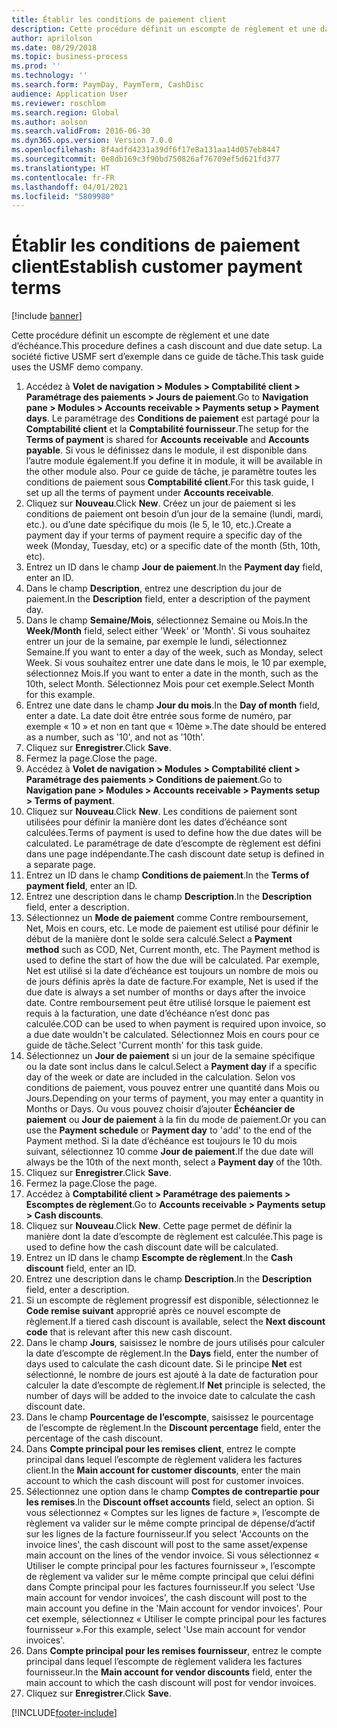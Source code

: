```yaml
---
title: Établir les conditions de paiement client
description: Cette procédure définit un escompte de règlement et une date d’échéance.
author: aprilolson
ms.date: 08/29/2018
ms.topic: business-process
ms.prod: ''
ms.technology: ''
ms.search.form: PaymDay, PaymTerm, CashDisc
audience: Application User
ms.reviewer: roschlom
ms.search.region: Global
ms.author: aolson
ms.search.validFrom: 2016-06-30
ms.dyn365.ops.version: Version 7.0.0
ms.openlocfilehash: 8f4adfd4231a39df6f17e8a131aa14d057eb8447
ms.sourcegitcommit: 0e8db169c3f90bd750826af76709ef5d621fd377
ms.translationtype: HT
ms.contentlocale: fr-FR
ms.lasthandoff: 04/01/2021
ms.locfileid: "5809980"
---
```

# <a name="establish-customer-payment-terms"></a><span data-ttu-id="b9733-103">Établir les conditions de paiement client</span><span class="sxs-lookup"><span data-stu-id="b9733-103">Establish customer payment terms</span></span>

[!include [banner](../../includes/banner.md)]

<span data-ttu-id="b9733-104">Cette procédure définit un escompte de règlement et une date d’échéance.</span><span class="sxs-lookup"><span data-stu-id="b9733-104">This procedure defines a cash discount and due date setup.</span></span> <span data-ttu-id="b9733-105">La société fictive USMF sert d’exemple dans ce guide de tâche.</span><span class="sxs-lookup"><span data-stu-id="b9733-105">This task guide uses the USMF demo company.</span></span>

1. <span data-ttu-id="b9733-106">Accédez à **Volet de navigation > Modules > Comptabilité client > Paramétrage des paiements > Jours de paiement**.</span><span class="sxs-lookup"><span data-stu-id="b9733-106">Go to **Navigation pane > Modules > Accounts receivable > Payments setup > Payment days**.</span></span> <span data-ttu-id="b9733-107">Le paramétrage des **Conditions de paiement** est partagé pour la **Comptabilité client** et la **Comptabilité fournisseur**.</span><span class="sxs-lookup"><span data-stu-id="b9733-107">The setup for the **Terms of payment** is shared for **Accounts receivable** and **Accounts payable**.</span></span> <span data-ttu-id="b9733-108">Si vous le définissez dans le module, il est disponible dans l’autre module également.</span><span class="sxs-lookup"><span data-stu-id="b9733-108">If you define it in module, it will be available in the other module also.</span></span> <span data-ttu-id="b9733-109">Pour ce guide de tâche, je paramètre toutes les conditions de paiement sous **Comptabilité client**.</span><span class="sxs-lookup"><span data-stu-id="b9733-109">For this task guide, I set up all the terms of payment under **Accounts receivable**.</span></span>
2. <span data-ttu-id="b9733-110">Cliquez sur **Nouveau**.</span><span class="sxs-lookup"><span data-stu-id="b9733-110">Click **New**.</span></span> <span data-ttu-id="b9733-111">Créez un jour de paiement si les conditions de paiement ont besoin d’un jour de la semaine (lundi, mardi, etc.). ou d’une date spécifique du mois (le 5, le 10, etc.).</span><span class="sxs-lookup"><span data-stu-id="b9733-111">Create a payment day if your terms of payment require a specific day of the week (Monday, Tuesday, etc) or a specific date of the month (5th, 10th, etc).</span></span> 
3. <span data-ttu-id="b9733-112">Entrez un ID dans le champ **Jour de paiement**.</span><span class="sxs-lookup"><span data-stu-id="b9733-112">In the **Payment day** field, enter an ID.</span></span>
4. <span data-ttu-id="b9733-113">Dans le champ **Description**, entrez une description du jour de paiement.</span><span class="sxs-lookup"><span data-stu-id="b9733-113">In the **Description** field, enter a description of the payment day.</span></span>
5. <span data-ttu-id="b9733-114">Dans le champ **Semaine/Mois**, sélectionnez Semaine ou Mois.</span><span class="sxs-lookup"><span data-stu-id="b9733-114">In the **Week/Month** field, select either 'Week' or 'Month'.</span></span> <span data-ttu-id="b9733-115">Si vous souhaitez entrer un jour de la semaine, par exemple le lundi, sélectionnez Semaine.</span><span class="sxs-lookup"><span data-stu-id="b9733-115">If you want to enter a day of the week, such as Monday, select Week.</span></span> <span data-ttu-id="b9733-116">Si vous souhaitez entrer une date dans le mois, le 10 par exemple, sélectionnez Mois.</span><span class="sxs-lookup"><span data-stu-id="b9733-116">If you want to enter a date in the month, such as the 10th, select Month.</span></span> <span data-ttu-id="b9733-117">Sélectionnez Mois pour cet exemple.</span><span class="sxs-lookup"><span data-stu-id="b9733-117">Select Month for this example.</span></span> 
6. <span data-ttu-id="b9733-118">Entrez une date dans le champ **Jour du mois**.</span><span class="sxs-lookup"><span data-stu-id="b9733-118">In the **Day of month** field, enter a date.</span></span> <span data-ttu-id="b9733-119">La date doit être entrée sous forme de numéro, par exemple « 10 » et non en tant que « 10ème ».</span><span class="sxs-lookup"><span data-stu-id="b9733-119">The date should be entered as a number, such as '10', and not as '10th'.</span></span> 
7. <span data-ttu-id="b9733-120">Cliquez sur **Enregistrer**.</span><span class="sxs-lookup"><span data-stu-id="b9733-120">Click **Save**.</span></span>
8. <span data-ttu-id="b9733-121">Fermez la page.</span><span class="sxs-lookup"><span data-stu-id="b9733-121">Close the page.</span></span>
9. <span data-ttu-id="b9733-122">Accédez à **Volet de navigation > Modules > Comptabilité client > Paramétrage des paiements > Conditions de paiement**.</span><span class="sxs-lookup"><span data-stu-id="b9733-122">Go to **Navigation pane > Modules > Accounts receivable > Payments setup > Terms of payment**.</span></span>
10. <span data-ttu-id="b9733-123">Cliquez sur **Nouveau**.</span><span class="sxs-lookup"><span data-stu-id="b9733-123">Click **New**.</span></span> <span data-ttu-id="b9733-124">Les conditions de paiement sont utilisées pour définir la manière dont les dates d’échéance sont calculées.</span><span class="sxs-lookup"><span data-stu-id="b9733-124">Terms of payment is used to define how the due dates will be calculated.</span></span> <span data-ttu-id="b9733-125">Le paramétrage de date d’escompte de règlement est défini dans une page indépendante.</span><span class="sxs-lookup"><span data-stu-id="b9733-125">The cash discount date setup is defined in a separate page.</span></span> 
11. <span data-ttu-id="b9733-126">Entrez un ID dans le champ **Conditions de paiement**.</span><span class="sxs-lookup"><span data-stu-id="b9733-126">In the **Terms of payment field**, enter an ID.</span></span>
12. <span data-ttu-id="b9733-127">Entrez une description dans le champ **Description**.</span><span class="sxs-lookup"><span data-stu-id="b9733-127">In the **Description** field, enter a description.</span></span>
13. <span data-ttu-id="b9733-128">Sélectionnez un **Mode de paiement** comme Contre remboursement, Net, Mois en cours, etc. Le mode de paiement est utilisé pour définir le début de la manière dont le solde sera calculé.</span><span class="sxs-lookup"><span data-stu-id="b9733-128">Select a **Payment method** such as COD, Net, Current month, etc. The Payment method is used to define the start of how the due will be calculated.</span></span> <span data-ttu-id="b9733-129">Par exemple, Net est utilisé si la date d’échéance est toujours un nombre de mois ou de jours définis après la date de facture.</span><span class="sxs-lookup"><span data-stu-id="b9733-129">For example, Net is used if the due date is always a set number of months or days after the invoice date.</span></span> <span data-ttu-id="b9733-130">Contre remboursement peut être utilisé lorsque le paiement est requis à la facturation, une date d’échéance n’est donc pas calculée.</span><span class="sxs-lookup"><span data-stu-id="b9733-130">COD can be used to when payment is required upon invoice, so a due date wouldn't be calculated.</span></span> <span data-ttu-id="b9733-131">Sélectionnez Mois en cours pour ce guide de tâche.</span><span class="sxs-lookup"><span data-stu-id="b9733-131">Select 'Current month' for this task guide.</span></span>  
14. <span data-ttu-id="b9733-132">Sélectionnez un **Jour de paiement** si un jour de la semaine spécifique ou la date sont inclus dans le calcul.</span><span class="sxs-lookup"><span data-stu-id="b9733-132">Select a **Payment day** if a specific day of the  week or date are included in the calculation.</span></span> <span data-ttu-id="b9733-133">Selon vos conditions de paiement, vous pouvez entrer une quantité dans Mois ou Jours.</span><span class="sxs-lookup"><span data-stu-id="b9733-133">Depending on your terms of payment, you may enter a quantity in Months or Days.</span></span> <span data-ttu-id="b9733-134">Ou vous pouvez choisir d’ajouter **Échéancier de paiement** ou **Jour de paiement** à la fin du mode de paiement.</span><span class="sxs-lookup"><span data-stu-id="b9733-134">Or you can use the **Payment schedule** or **Payment day** to 'add' to the end of the Payment method.</span></span> <span data-ttu-id="b9733-135">Si la date d’échéance est toujours le 10 du mois suivant, sélectionnez 10 comme **Jour de paiement**.</span><span class="sxs-lookup"><span data-stu-id="b9733-135">If the due date will always be the 10th of the next month, select a **Payment day** of the 10th.</span></span> 
15. <span data-ttu-id="b9733-136">Cliquez sur **Enregistrer**.</span><span class="sxs-lookup"><span data-stu-id="b9733-136">Click **Save**.</span></span>
16. <span data-ttu-id="b9733-137">Fermez la page.</span><span class="sxs-lookup"><span data-stu-id="b9733-137">Close the page.</span></span>
17. <span data-ttu-id="b9733-138">Accédez à **Comptabilité client > Paramétrage des paiements > Escomptes de règlement**.</span><span class="sxs-lookup"><span data-stu-id="b9733-138">Go to **Accounts receivable > Payments setup > Cash discounts**.</span></span>
18. <span data-ttu-id="b9733-139">Cliquez sur **Nouveau**.</span><span class="sxs-lookup"><span data-stu-id="b9733-139">Click **New**.</span></span> <span data-ttu-id="b9733-140">Cette page permet de définir la manière dont la date d’escompte de règlement est calculée.</span><span class="sxs-lookup"><span data-stu-id="b9733-140">This page is used to define how the cash discount date will be calculated.</span></span> 
19. <span data-ttu-id="b9733-141">Entrez un ID dans le champ **Escompte de règlement**.</span><span class="sxs-lookup"><span data-stu-id="b9733-141">In the **Cash discount** field, enter an ID.</span></span>
20. <span data-ttu-id="b9733-142">Entrez une description dans le champ **Description**.</span><span class="sxs-lookup"><span data-stu-id="b9733-142">In the **Description** field, enter a description.</span></span>
21. <span data-ttu-id="b9733-143">Si un escompte de règlement progressif est disponible, sélectionnez le **Code remise suivant** approprié après ce nouvel escompte de règlement.</span><span class="sxs-lookup"><span data-stu-id="b9733-143">If a tiered cash discount is available, select the **Next discount code** that is relevant after this new cash discount.</span></span>
22. <span data-ttu-id="b9733-144">Dans le champ **Jours**, saisissez le nombre de jours utilisés pour calculer la date d’escompte de règlement.</span><span class="sxs-lookup"><span data-stu-id="b9733-144">In the **Days** field, enter the number of days used to calculate the cash dicount date.</span></span> <span data-ttu-id="b9733-145">Si le principe **Net** est sélectionné, le nombre de jours est ajouté à la date de facturation pour calculer la date d’escompte de règlement.</span><span class="sxs-lookup"><span data-stu-id="b9733-145">If **Net** principle is selected, the number of days will be added to the invoice date to calculate the cash discount date.</span></span>  
23. <span data-ttu-id="b9733-146">Dans le champ **Pourcentage de l’escompte**, saisissez le pourcentage de l’escompte de règlement.</span><span class="sxs-lookup"><span data-stu-id="b9733-146">In the **Discount percentage** field, enter the percentage of the cash discount.</span></span>
24. <span data-ttu-id="b9733-147">Dans **Compte principal pour les remises client**, entrez le compte principal dans lequel l’escompte de règlement validera les factures client.</span><span class="sxs-lookup"><span data-stu-id="b9733-147">In the **Main account for customer discounts**, enter the main account to which the cash discount will post for customer invoices.</span></span>
25. <span data-ttu-id="b9733-148">Sélectionnez une option dans le champ **Comptes de contrepartie pour les remises**.</span><span class="sxs-lookup"><span data-stu-id="b9733-148">In the **Discount offset accounts** field, select an option.</span></span> <span data-ttu-id="b9733-149">Si vous sélectionnez « Comptes sur les lignes de facture », l’escompte de règlement va valider sur le même compte principal de dépense/d’actif sur les lignes de la facture fournisseur.</span><span class="sxs-lookup"><span data-stu-id="b9733-149">If you select 'Accounts on the invoice lines', the cash discount will post to the same asset/expense main account on the lines of the vendor invoice.</span></span> <span data-ttu-id="b9733-150">Si vous sélectionnez « Utiliser le compte principal pour les factures fournisseur », l’escompte de règlement va valider sur le même compte principal que celui défini dans Compte principal pour les factures fournisseur.</span><span class="sxs-lookup"><span data-stu-id="b9733-150">If you select 'Use main account for vendor invoices', the cash discount will post to the main account you define in the 'Main account for vendor invoices'.</span></span> <span data-ttu-id="b9733-151">Pour cet exemple, sélectionnez « Utiliser le compte principal pour les factures fournisseur ».</span><span class="sxs-lookup"><span data-stu-id="b9733-151">For this example, select 'Use main account for vendor invoices'.</span></span> 
26. <span data-ttu-id="b9733-152">Dans **Compte principal pour les remises fournisseur**, entrez le compte principal dans lequel l’escompte de règlement validera les factures fournisseur.</span><span class="sxs-lookup"><span data-stu-id="b9733-152">In the **Main account for vendor discounts** field, enter the main account to which the cash discount will post for vendor invoices.</span></span>
27. <span data-ttu-id="b9733-153">Cliquez sur **Enregistrer**.</span><span class="sxs-lookup"><span data-stu-id="b9733-153">Click **Save**.</span></span>



[!INCLUDE[footer-include](../../../includes/footer-banner.md)]